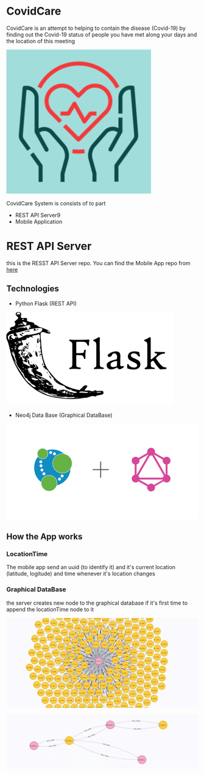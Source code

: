 # CovidCare
CovidCare is an attempt to helping to contain the disease (Covid-19) by finding out the Covid-19 status of people you have met along your days and the location of this meeting

![Logo](https://github.com/DiaaZiada/CovidCare-AndroidApp/blob/master/images/Screenshot%20from%202020-12-08%2015-04-29.png)

CovidCare System is consists of to part
* REST API Server9
* Mobile Application

# REST API Server 
this is the RESST API Server repo. You can find the Mobile App repo from [here](https://github.com/DiaaZiada/CovidCare-AndroidApp)

## Technologies
* Python Flask (REST API)

![flask](https://github.com/DiaaZiada/CovidCare-Server/blob/master/images/1_0G5zu7CnXdMT9pGbYUTQLQ.png)

* Neo4j Data Base (Graphical DataBase)

![neo4j](https://github.com/DiaaZiada/CovidCare-Server/blob/master/images/0_d2b2ohG7o_hnbYVx.png)

## How the App works
### LocationTime

The mobile app send an uuid (to identify it) and it's current location (latitude, logitude) and time whenever it's location changes
### Graphical DataBase
the server creates new node to the graphical database if it's first time to append the locationTime node to it

![node](https://github.com/DiaaZiada/CovidCare-Server/blob/master/images/IMG_20201208_160537.jpg)

![intersection](https://github.com/DiaaZiada/CovidCare-Server/blob/master/images/IMG_20201208_160520.jpg)


